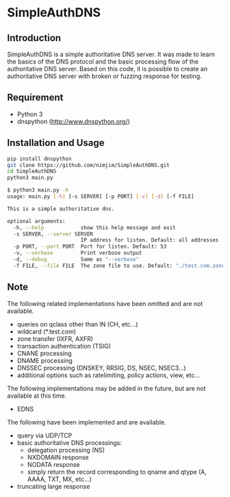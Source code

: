 # SimpleAuthDNS

## Introduction

SimpleAuthDNS is a simple authoritative DNS server.
It was made to learn the basics of the DNS protocol and the basic processing flow of the authoritative DNS server.
Based on this code, it is possible to create an authoritative DNS server with broken or fuzzing response for testing.

## Requirement

- Python 3
- dnspython (http://www.dnspython.org/)

## Installation and Usage

```bash
pip install dnspython
git clone https://github.com/nimjim/SimpleAuthDNS.git
cd SimpleAuthDNS
python3 main.py
```

```bash
$ python3 main.py -h
usage: main.py [-h] [-s SERVER] [-p PORT] [-v] [-d] [-f FILE]

This is a simple authoritative dns.

optional arguments:
  -h, --help            show this help message and exit
  -s SERVER, --server SERVER
                        IP address for listen. Default: all addresses
  -p PORT, --port PORT  Port for listen. Default: 53
  -v, --verbose         Print verbose output
  -d, --debug           Same as "--verbose"
  -f FILE, --file FILE  The zone file to use. Default: "./test.com.zone"
```

## Note

The following related implementations have been omitted and are not available.

- queries on qclass other than IN (CH, etc...)
- wildcard (*.test.com)
- zone transfer (IXFR, AXFR)
- transaction authentication (TSIG)
- CNANE processing
- DNAME processing
- DNSSEC processing (DNSKEY, RRSIG, DS, NSEC, NSEC3...)
- additional options such as ratelimiting, policy actions, view, etc...

The following implementations may be added in the future, but are not available at this time.

- EDNS

The following have been implemented and are available.

- query via UDP/TCP
- basic authoritative DNS processings:
  - delegation processing (NS)
  - NXDOMAIN response
  - NODATA response
  - simply return the record corresponding to qname and qtype (A, AAAA, TXT, MX, etc...)
- truncating large response
